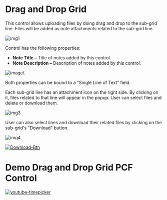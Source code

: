 # Drag and Drop Grid

This control allows uploading files by doing drag and drop to the sub-grid line. 
Files will be added as note attachments related to the sub-grid line. 

![img1](https://user-images.githubusercontent.com/90428984/200521865-a786c168-ed6a-4f46-8f0b-3951bb5138a3.png)

Control has the following properties: 

- **Note Title –** Title of notes added by this control.
- **Note Description –** Description of notes added by this control.

![image](https://user-images.githubusercontent.com/90428984/200298572-90982d85-3a03-4a5b-bbba-d4466763d874.png)\

Both properties can be bound to a “Single Line of Text” field. 

Each sub-grid line has an attachment icon on the right side. By clicking on it, files related to that line will appear in the popup. User can select files and delete or download them.  

![img3](https://user-images.githubusercontent.com/90428984/200522401-1bd77bb1-79e6-418d-9eb0-0df24b6cd939.png)

User can also select lines and download their related files by clicking on the sub-grid's "Download" button.


![img4](https://user-images.githubusercontent.com/90428984/200522541-861601a4-58fe-444f-8db3-20f17857f606.png)

<!-- <IGNORE> -->
[![Download-Btn](https://user-images.githubusercontent.com/90428984/196970215-5355b724-6ebc-4457-995b-d3f4ebb450cf.png)](https://marketplace.bevercrm.com/pcf-controls/2)

# Demo Drag and Drop Grid PCF Control

[![youtube-timepicker](https://user-images.githubusercontent.com/90428984/200525905-185dec18-cf5e-4736-bf2e-7d0641500ff2.png)](https://www.youtube.com/watch?v=jvDp9eG5RCo&t=36s)
<!-- </IGNORE> -->
